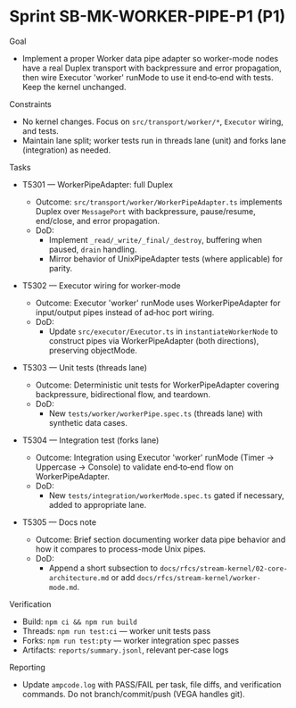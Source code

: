 # Sprint SB-MK-WORKER-PIPE-P1 (P1)

Goal
- Implement a proper Worker data pipe adapter so worker-mode nodes have a real Duplex transport with backpressure and error propagation, then wire Executor 'worker' runMode to use it end‑to‑end with tests. Keep the kernel unchanged.

Constraints
- No kernel changes. Focus on `src/transport/worker/*`, `Executor` wiring, and tests.
- Maintain lane split; worker tests run in threads lane (unit) and forks lane (integration) as needed.

Tasks
- T5301 — WorkerPipeAdapter: full Duplex
  - Outcome: `src/transport/worker/WorkerPipeAdapter.ts` implements Duplex over `MessagePort` with backpressure, pause/resume, end/close, and error propagation.
  - DoD:
    - Implement `_read/_write/_final/_destroy`, buffering when paused, `drain` handling.
    - Mirror behavior of UnixPipeAdapter tests (where applicable) for parity.

- T5302 — Executor wiring for worker-mode
  - Outcome: Executor 'worker' runMode uses WorkerPipeAdapter for input/output pipes instead of ad‑hoc port wiring.
  - DoD:
    - Update `src/executor/Executor.ts` in `instantiateWorkerNode` to construct pipes via WorkerPipeAdapter (both directions), preserving objectMode.

- T5303 — Unit tests (threads lane)
  - Outcome: Deterministic unit tests for WorkerPipeAdapter covering backpressure, bidirectional flow, and teardown.
  - DoD:
    - New `tests/worker/workerPipe.spec.ts` (threads lane) with synthetic data cases.

- T5304 — Integration test (forks lane)
  - Outcome: Integration using Executor 'worker' runMode (Timer → Uppercase → Console) to validate end‑to‑end flow on WorkerPipeAdapter.
  - DoD:
    - New `tests/integration/workerMode.spec.ts` gated if necessary, added to appropriate lane.

- T5305 — Docs note
  - Outcome: Brief section documenting worker data pipe behavior and how it compares to process-mode Unix pipes.
  - DoD:
    - Append a short subsection to `docs/rfcs/stream-kernel/02-core-architecture.md` or add `docs/rfcs/stream-kernel/worker-mode.md`.

Verification
- Build: `npm ci && npm run build`
- Threads: `npm run test:ci` — worker unit tests pass
- Forks: `npm run test:pty` — worker integration spec passes
- Artifacts: `reports/summary.jsonl`, relevant per‑case logs

Reporting
- Update `ampcode.log` with PASS/FAIL per task, file diffs, and verification commands. Do not branch/commit/push (VEGA handles git).
